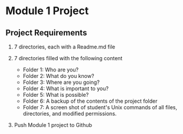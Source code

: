 # Module 1 Project 


## Project Requirements

1. 7 directories, each with a Readme.md file

2. 7 directories filled with the following content
	- Folder 1: Who are you? 
	- Folder 2: What do you know?
	- Folder 3: Where are you going?
	- Folder 4: What is important to you?
	- Folder 5: What is possible?
	- Folder 6: A backup of the contents of the project folder 
	- Folder 7: A screen shot of student's Unix commands of all files, 
directories, and modified permissions.

3. Push Module 1 project to Github
	
